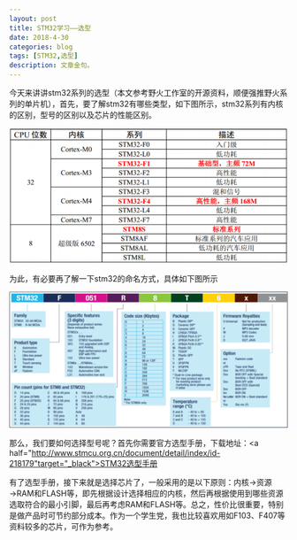 ```yaml
---
layout: post
title: STM32学习——选型
date: 2018-4-30
categories: blog
tags: [STM32,选型]
description: 文章金句。
---
```


今天来讲讲stm32系列的选型（本文参考野火工作室的开源资料，顺便强推野火系列的单片机），首先，要了解stm32有哪些类型，如下图所示，stm32系列有内核的区别，型号的区别以及芯片的性能区别。  

<div align="center"><img src="https://github.com/SKYESCAPE/SKYESCAPE.GITHUB.IO/raw/master/article_image/stm32_selection_1.png"></div>  

为此，有必要再了解一下stm32的命名方式，具体如下图所示

<div align="center"><img src="https://github.com/SKYESCAPE/SKYESCAPE.GITHUB.IO/raw/master/article_image/stm32_selection_2.png"></div>  

那么，我们要如何选择型号呢？首先你需要官方选型手册，下载地址：<a half="http://www.stmcu.org.cn/document/detail/index/id-218179"target="_black">STM32选型手册</a>

有了选型手册，接下来就是选择芯片了，一般采用的是以下原则：内核→资源→RAM和FLASH等，即先根据设计选择相应的内核，然后再根据使用到哪些资源选取符合的最小引脚，最后再考虑RAM和FLASH等。总之，性价比很重要，特别是做产品时可节约部分成本。作为一个学生党，我也比较喜欢用如F103、F407等资料较多的芯片，可作为参考。